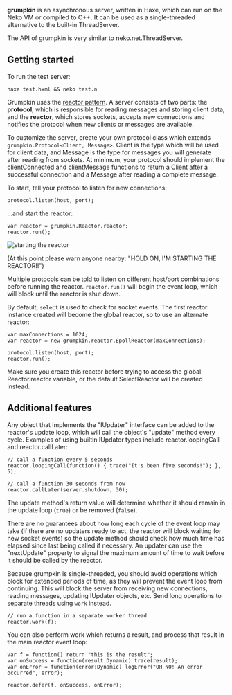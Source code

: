 **grumpkin** is an asynchronous server, written in Haxe, which can run on the 
Neko VM or compiled to C++. It can be used as a single-threaded alternative to 
the built-in ThreadServer.

The API of grumpkin is very similar to neko.net.ThreadServer.

Getting started
---------------

To run the test server:

    haxe test.hxml && neko test.n

Grumpkin uses the [reactor 
pattern](https://en.wikipedia.org/wiki/Reactor_pattern). A server consists of 
two parts: the **protocol**, which is responsible for reading messages and 
storing client data, and the **reactor**, which stores sockets, accepts new 
connections and notifies the protocol when new clients or messages are 
available.

To customize the server, create your own protocol class which extends 
`grumpkin.Protocol<Client, Message>`. Client is the type which will be used for 
client data, and Message is the type for messages you will generate after 
reading from sockets. At minimum, your protocol should implement the 
clientConnected and clientMessage functions to return a Client after a 
successful connection and a Message after reading a complete message.

To start, tell your protocol to listen for new connections:

    protocol.listen(host, port);

...and start the reactor:

    var reactor = grumpkin.Reactor.reactor;
    reactor.run();

![starting the reactor](http://i.imgur.com/BnZFqSc.jpg)

(At this point please warn anyone nearby: "HOLD ON, I'M STARTING THE REACTOR!!")

Multiple protocols can be told to listen on different host/port combinations 
before running the reactor. `reactor.run()` will begin the event loop, which 
will block until the reactor is shut down.

By default, `select` is used to check for socket events. The first reactor 
instance created will become the global reactor, so to use an alternate reactor:

    var maxConnections = 1024;
    var reactor = new grumpkin.reactor.EpollReactor(maxConnections);
    
    protocol.listen(host, port);
    reactor.run();

Make sure you create this reactor before trying to access the global 
Reactor.reactor variable, or the default SelectReactor will be created instead.

Additional features
-------------------

Any object that implements the "IUpdater" interface can be added to the
reactor's update loop, which will call the object's "update" method every cycle.
Examples of using builtin IUpdater types include reactor.loopingCall and
reactor.callLater:

    // call a function every 5 seconds
    reactor.loopingCall(function() { trace("It's been five seconds!"); }, 5);
    
    // call a function 30 seconds from now
    reactor.callLater(server.shutdown, 30);

The update method's return value will determine whether it should remain in the 
update loop (`true`) or be removed (`false`).

There are no guarantees about how long each cycle of the event loop may take (if
there are no updaters ready to act, the reactor will block waiting for new
socket events) so the update method should check how much time has elapsed since
last being called if necessary. An updater can use the "nextUpdate" property to
signal the maximum amount of time to wait before it should be called by the
reactor.

Because grumpkin is single-threaded, you should avoid operations which block for
extended periods of time, as they will prevent the event loop from continuing.
This will block the server from receiving new connections, reading messages,
updating IUpdater objects, etc. Send long operations to separate threads using
`work` instead.
    
    // run a function in a separate worker thread
    reactor.work(f);

You can also perform work which returns a result, and process that result in the 
main reactor event loop:

    var f = function() return "this is the result";
    var onSuccess = function(result:Dynamic) trace(result);
    var onError = function(error:Dynamic) logError("OH NO! An error occurred", error);

    reactor.defer(f, onSuccess, onError);
